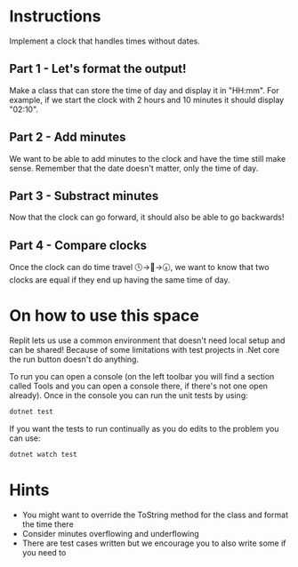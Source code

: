# Instructions
Implement a clock that handles times without dates.

## Part 1 - Let's format the output!
Make a class that can store the time of day and display it in "HH:mm". For example, if we start the clock with 2 hours and 10 minutes it should display "02:10".

## Part 2 - Add minutes
We want to be able to add minutes to the clock and have the time still make sense. Remember that the date doesn't matter, only the time of day.

## Part 3 - Substract minutes
Now that the clock can go forward, it should also be able to go backwards!

## Part 4 - Compare clocks
Once the clock can do time travel 🕓->🚀->🕢, we want to know that two clocks are equal if they end up having the same time of day.

# On how to use this space
Replit lets us use a common environment that doesn't need local setup and can be shared! Because of some limitations with test projects in .Net core the run button doesn't do anything. 

To run you can open a console (on the left toolbar you will find a section called Tools and you can open a console there, if there's not one open already). Once in the console you can run the unit tests by using:
```bash
dotnet test
```

If you want the tests to run continually as you do edits to the problem you can use:
```bash
dotnet watch test
```

# Hints
- You might want to override the ToString method for the class and format the time there
- Consider minutes overflowing and underflowing
- There are test cases written but we encourage you to also write some if you need to